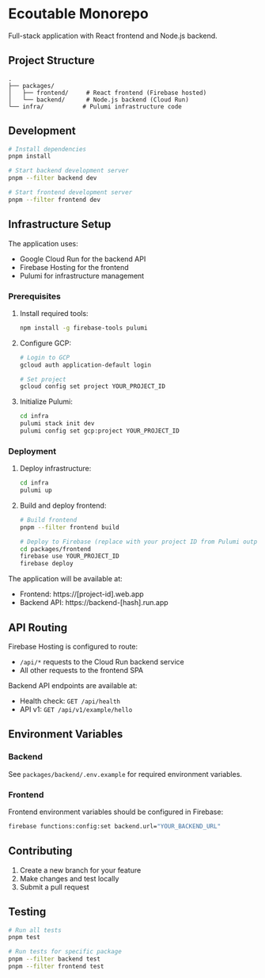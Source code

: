 # Ecoutable Monorepo

Full-stack application with React frontend and Node.js backend.

## Project Structure

```
.
├── packages/
│   ├── frontend/     # React frontend (Firebase hosted)
│   └── backend/      # Node.js backend (Cloud Run)
└── infra/           # Pulumi infrastructure code
```

## Development

```bash
# Install dependencies
pnpm install

# Start backend development server
pnpm --filter backend dev

# Start frontend development server
pnpm --filter frontend dev
```

## Infrastructure Setup

The application uses:
- Google Cloud Run for the backend API
- Firebase Hosting for the frontend
- Pulumi for infrastructure management

### Prerequisites

1. Install required tools:
   ```bash
   npm install -g firebase-tools pulumi
   ```

2. Configure GCP:
   ```bash
   # Login to GCP
   gcloud auth application-default login
   
   # Set project
   gcloud config set project YOUR_PROJECT_ID
   ```

3. Initialize Pulumi:
   ```bash
   cd infra
   pulumi stack init dev
   pulumi config set gcp:project YOUR_PROJECT_ID
   ```

### Deployment

1. Deploy infrastructure:
   ```bash
   cd infra
   pulumi up
   ```

2. Build and deploy frontend:
   ```bash
   # Build frontend
   pnpm --filter frontend build
   
   # Deploy to Firebase (replace with your project ID from Pulumi output)
   cd packages/frontend
   firebase use YOUR_PROJECT_ID
   firebase deploy
   ```

The application will be available at:
- Frontend: https://[project-id].web.app
- Backend API: https://backend-[hash].run.app

## API Routing

Firebase Hosting is configured to route:
- `/api/*` requests to the Cloud Run backend service
- All other requests to the frontend SPA

Backend API endpoints are available at:
- Health check: `GET /api/health`
- API v1: `GET /api/v1/example/hello`

## Environment Variables

### Backend
See `packages/backend/.env.example` for required environment variables.

### Frontend
Frontend environment variables should be configured in Firebase:
```bash
firebase functions:config:set backend.url="YOUR_BACKEND_URL"
```

## Contributing

1. Create a new branch for your feature
2. Make changes and test locally
3. Submit a pull request

## Testing

```bash
# Run all tests
pnpm test

# Run tests for specific package
pnpm --filter backend test
pnpm --filter frontend test